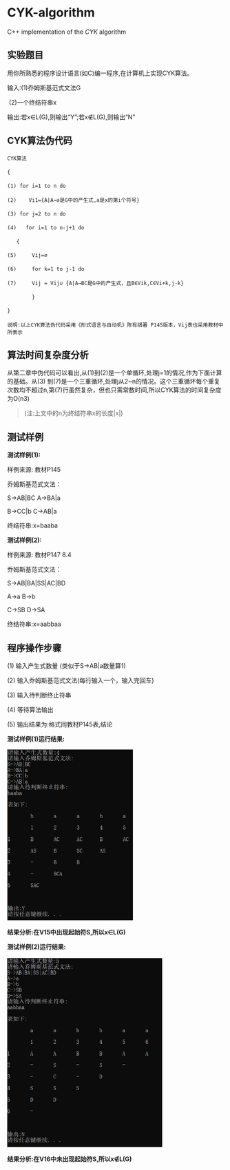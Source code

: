 # CYK-algorithm

C++  implementation of the *CYK* algorithm

## 实验题目

用你所熟悉的程序设计语言(如C)编一程序,在计算机上实现CYK算法。

输入:(1)乔姆斯基范式文法G

​     (2)一个终结符串x

输出:若x∈L(G),则输出“Y”;若x∉L(G),则输出“N”   



## CYK算法伪代码

```
CYK算法

{

(1) for i=1 to n do

(2)    Vi1={A|A→a是G中的产生式,a是x的第i个符号}

(3) for j=2 to n do

(4)   for i=1 to n-j+1 do

   {  

(5)     Vij=∅

(6)     for k=1 to j-1 do

(7)     Vij = Vij∪ {A|A→BC是G中的产生式，且B∈Vik,C∈Vi+k,j-k}

​        }

}

说明:以上CYK算法伪代码采用《形式语言与自动机》陈有祺著 P145版本，Vij表也采用教材中所表示
```

 

 

 

 

## 算法时间复杂度分析

从第二章中伪代码可以看出,从(1)到(2)是一个单循环,处理j=1的情况,作为下面计算的基础。从(3) 到(7)是一个三重循环,处理j从2~n的情况。这个三重循环每个重复次数均不超过n,第(7)行虽然复杂，但也只需常数时间,所以CYK算法的时间复杂度为O(n3)

> (注:上文中的n为终结符串x的长度|x|)



## 测试样例

**测试样例(1):**

样例来源:    教材P145 

乔姆斯基范式文法：

S->AB|BC     A->BA|a

B->CC|b      C->AB|a 

终结符串:x=baaba

 

**测试样例(2):**

样例来源:    教材P147 8.4 

乔姆斯基范式文法：

S->AB|BA|SS|AC|BD

A->a    B->b

C->SB   D->SA    

终结符串:x=aabbaa

 

## 程序操作步骤

(1)     输入产生式数量  (类似于S→AB|a数量算1)

(2)     输入乔姆斯基范式文法(每行输入一个，输入完回车)

(3)     输入待判断终止符串

(4)     等待算法输出

(5)     输出结果为:格式同教材P145表,结论

 

**测试样例(1)运行结果:**

 

<img src="./image/1.jpg" alt="img" style="zoom:67%;" />



 

**结果分析:在V15中出现起始符S,所以x∈L(G)**

 

 

 

**测试样例(2)运行结果:**

 

<img src="./image/2.jpg" alt="img" style="zoom:67%;" />

 

**结果分析:在V16中未出现起始符S,所以x∉L(G)**